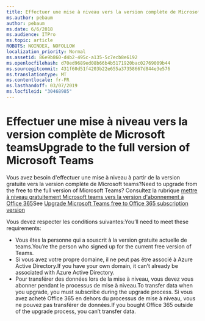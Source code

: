```yaml
---
title: Effectuer une mise à niveau vers la version complète de Microsoft teams
ms.author: pebaum
author: pebaum
ms.date: 6/6/2018
ms.audience: ITPro
ms.topic: article
ROBOTS: NOINDEX, NOFOLLOW
localization_priority: Normal
ms.assetid: 86e9b860-d4b2-495c-a135-5c7ecb8e6192
ms.openlocfilehash: d70ed9689ed08b66b4b5171920bac02769009b44
ms.sourcegitcommit: 431f60d51f4203b22e655a37358667d844e3e576
ms.translationtype: MT
ms.contentlocale: fr-FR
ms.lasthandoff: 03/07/2019
ms.locfileid: "30468985"
---
```

# <a name="upgrade-to-the-full-version-of-microsoft-teams"></a><span data-ttu-id="bc2ca-102">Effectuer une mise à niveau vers la version complète de Microsoft teams</span><span class="sxs-lookup"><span data-stu-id="bc2ca-102">Upgrade to the full version of Microsoft Teams</span></span>

<span data-ttu-id="bc2ca-103">Vous avez besoin d'effectuer une mise à niveau à partir de la version gratuite vers la version complète de Microsoft teams?</span><span class="sxs-lookup"><span data-stu-id="bc2ca-103">Need to upgrade from the free to the full version of Microsoft Teams?</span></span> <span data-ttu-id="bc2ca-104">Consultez la rubrique [mettre à niveau gratuitement Microsoft teams vers la version d'abonnement à Office 365](https://docs.microsoft.com/en-us/microsoftteams/upgrade-freemium)</span><span class="sxs-lookup"><span data-stu-id="bc2ca-104">See [Upgrade Microsoft Teams free to Office 365 subscription version](https://docs.microsoft.com/en-us/microsoftteams/upgrade-freemium)</span></span>

<span data-ttu-id="bc2ca-105">Vous devez respecter les conditions suivantes:</span><span class="sxs-lookup"><span data-stu-id="bc2ca-105">You’ll need to meet these requirements:</span></span>
- <span data-ttu-id="bc2ca-106">Vous êtes la personne qui a souscrit à la version gratuite actuelle de teams.</span><span class="sxs-lookup"><span data-stu-id="bc2ca-106">You’re the person who signed up for the current free version of Teams.</span></span>
- <span data-ttu-id="bc2ca-107">Si vous avez votre propre domaine, il ne peut pas être associé à Azure Active Directory.</span><span class="sxs-lookup"><span data-stu-id="bc2ca-107">If you have your own domain, it can’t already be associated with Azure Active Directory.</span></span>
- <span data-ttu-id="bc2ca-108">Pour transférer des données lors de la mise à niveau, vous devez vous abonner pendant le processus de mise à niveau.</span><span class="sxs-lookup"><span data-stu-id="bc2ca-108">To transfer data when you upgrade, you must subscribe during the upgrade process.</span></span> <span data-ttu-id="bc2ca-109">Si vous avez acheté Office 365 en dehors du processus de mise à niveau, vous ne pouvez pas transférer de données.</span><span class="sxs-lookup"><span data-stu-id="bc2ca-109">If you bought Office 365 outside of the upgrade process, you can’t transfer data.</span></span>


